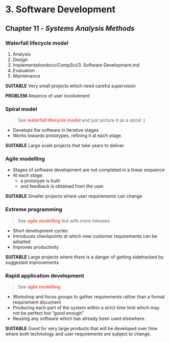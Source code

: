 # 3. Software Development
## Chapter 11 - *Systems Analysis Methods*

### Waterfall lifecycle model

1. Analysis
2. Design
3. Implementationdocs/CompSci/3. Software Development.md
4. Evaluation
5. Maintenance

**SUITABLE** Very small projects which need careful supervision

**PROBLEM**  Absence of user involvement

### Spiral model

> See <span style="color:#f55d49">**waterfall lifecycle model**</span> and just picture it as a spiral :)

- Develops the software in iterative stages
- Works towards prototypes, refining it at each stage.

**SUITABLE** Large scale projects that take years to deliver

### Agile modelling

- Stages of software development are not completed in a linear sequence
- At each stage:
    - a prototype is built
    - and feedback is obtained from the user.

**SUITABLE** Smaller projects where user requirements can change

### Extreme programming

> See <span style="color:#f55d49">**agile modelling**</span> but with more releases

- Short development cycles
- Introduces checkpoints at which new customer requirements can be adopted
- Improves productivity

**SUITABLE** Large projects where there is a danger of getting sidetracked by suggested improvements

### Rapid application development

> See <span style="color:#f55d49">**agile modelling**</span>

- Workshop and focus groups to gather requirements rather than a formal requirement document
- Producing each part of the system within a strict time limit which may not be perfect but “good enough”
- Reusing any software which has already been used elsewhere.

**SUITABLE** Good for very large products that will be developed over time where both technology and user requirements are subject to change.